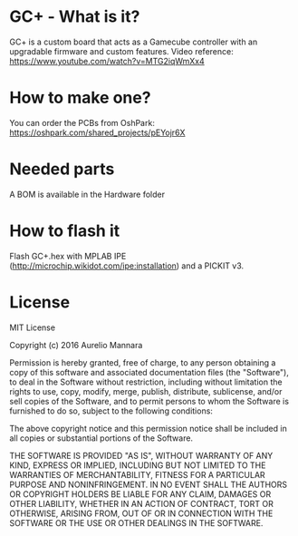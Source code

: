 # GC+ - What is it?
GC+ is a custom board that acts as a Gamecube controller with an upgradable firmware and custom features.
Video reference: https://www.youtube.com/watch?v=MTG2iqWmXx4

# How to make one?
You can order the PCBs from OshPark: https://oshpark.com/shared_projects/pEYojr6X

# Needed parts
A BOM is available in the Hardware folder

# How to flash it
Flash GC+.hex with MPLAB IPE (http://microchip.wikidot.com/ipe:installation) and a PICKIT v3.

# License

MIT License

Copyright (c) 2016 Aurelio Mannara

Permission is hereby granted, free of charge, to any person obtaining a copy
of this software and associated documentation files (the "Software"), to deal
in the Software without restriction, including without limitation the rights
to use, copy, modify, merge, publish, distribute, sublicense, and/or sell
copies of the Software, and to permit persons to whom the Software is
furnished to do so, subject to the following conditions:

The above copyright notice and this permission notice shall be included in all
copies or substantial portions of the Software.

THE SOFTWARE IS PROVIDED "AS IS", WITHOUT WARRANTY OF ANY KIND, EXPRESS OR
IMPLIED, INCLUDING BUT NOT LIMITED TO THE WARRANTIES OF MERCHANTABILITY,
FITNESS FOR A PARTICULAR PURPOSE AND NONINFRINGEMENT. IN NO EVENT SHALL THE
AUTHORS OR COPYRIGHT HOLDERS BE LIABLE FOR ANY CLAIM, DAMAGES OR OTHER
LIABILITY, WHETHER IN AN ACTION OF CONTRACT, TORT OR OTHERWISE, ARISING FROM,
OUT OF OR IN CONNECTION WITH THE SOFTWARE OR THE USE OR OTHER DEALINGS IN THE
SOFTWARE.
